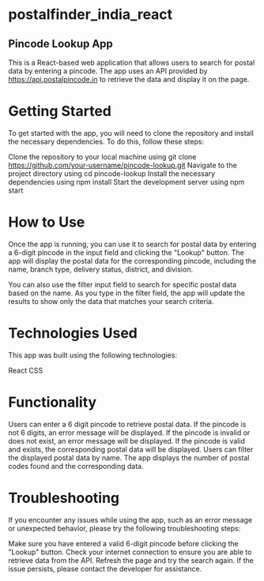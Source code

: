 # postalfinder_india_react
## Pincode Lookup App
This is a React-based web application that allows users to search for postal data by entering a pincode. The app uses an API provided by https://api.postalpincode.in to retrieve the data and display it on the page.

# Getting Started
To get started with the app, you will need to clone the repository and install the necessary dependencies. To do this, follow these steps:

Clone the repository to your local machine using git clone https://github.com/your-username/pincode-lookup.git
Navigate to the project directory using cd pincode-lookup
Install the necessary dependencies using npm install
Start the development server using npm start

# How to Use
Once the app is running, you can use it to search for postal data by entering a 6-digit pincode in the input field and clicking the "Lookup" button. The app will display the postal data for the corresponding pincode, including the name, branch type, delivery status, district, and division.

You can also use the filter input field to search for specific postal data based on the name. As you type in the filter field, the app will update the results to show only the data that matches your search criteria.

# Technologies Used
This app was built using the following technologies:

React
CSS

# Functionality
Users can enter a 6 digit pincode to retrieve postal data.
If the pincode is not 6 digits, an error message will be displayed.
If the pincode is invalid or does not exist, an error message will be displayed.
If the pincode is valid and exists, the corresponding postal data will be displayed.
Users can filter the displayed postal data by name.
The app displays the number of postal codes found and the corresponding data.


# Troubleshooting
If you encounter any issues while using the app, such as an error message or unexpected behavior, please try the following troubleshooting steps:

Make sure you have entered a valid 6-digit pincode before clicking the "Lookup" button.
Check your internet connection to ensure you are able to retrieve data from the API.
Refresh the page and try the search again.
If the issue persists, please contact the developer for assistance.
